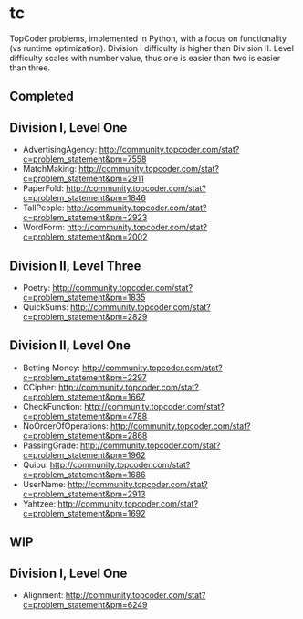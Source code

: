 tc
==

TopCoder problems, implemented in Python, with a focus on functionality (vs runtime optimization).  Division I difficulty is higher than Division II.  Level difficulty scales with number value, thus one is easier than two is easier than three.

Completed
---------

## Division I, Level One ##
- AdvertisingAgency:   http://community.topcoder.com/stat?c=problem_statement&pm=7558
- MatchMaking:         http://community.topcoder.com/stat?c=problem_statement&pm=2911
- PaperFold:           http://community.topcoder.com/stat?c=problem_statement&pm=1846
- TallPeople:          http://community.topcoder.com/stat?c=problem_statement&pm=2923
- WordForm:            http://community.topcoder.com/stat?c=problem_statement&pm=2002

## Division II, Level Three
- Poetry:              http://community.topcoder.com/stat?c=problem_statement&pm=1835
- QuickSums:           http://community.topcoder.com/stat?c=problem_statement&pm=2829

## Division II, Level One ##
- Betting Money:       http://community.topcoder.com/stat?c=problem_statement&pm=2297
- CCipher:             http://community.topcoder.com/stat?c=problem_statement&pm=1667
- CheckFunction:       http://community.topcoder.com/stat?c=problem_statement&pm=4788
- NoOrderOfOperations: http://community.topcoder.com/stat?c=problem_statement&pm=2868
- PassingGrade:        http://community.topcoder.com/stat?c=problem_statement&pm=1962
- Quipu:               http://community.topcoder.com/stat?c=problem_statement&pm=1686
- UserName:            http://community.topcoder.com/stat?c=problem_statement&pm=2913
- Yahtzee:             http://community.topcoder.com/stat?c=problem_statement&pm=1692

WIP
---

## Division I, Level One ##
- Alignment:           http://community.topcoder.com/stat?c=problem_statement&pm=6249